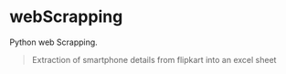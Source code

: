 # webScrapping
Python web Scrapping. 
  >Extraction of smartphone details from flipkart into an excel sheet
  >
